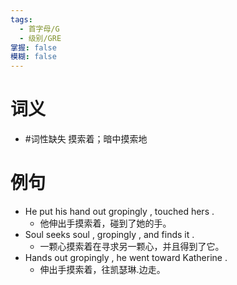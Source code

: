 ```yaml
---
tags:
  - 首字母/G
  - 级别/GRE
掌握: false
模糊: false
---
```

# 词义
- #词性缺失 摸索着；暗中摸索地
# 例句
- He put his hand out gropingly , touched hers .
	- 他伸出手摸索着，碰到了她的手。
- Soul seeks soul , gropingly , and finds it .
	- 一颗心摸索着在寻求另一颗心，并且得到了它。
- Hands out gropingly , he went toward Katherine .
	- 伸出手摸索着，往凯瑟琳.边走。
